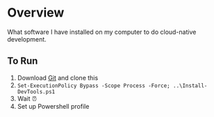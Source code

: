 # Overview

What software I have installed on my computer to do cloud-native development.

## To Run

1. Download [Git](https://git-scm.com/downloads) and clone this
2. `Set-ExecutionPolicy Bypass -Scope Process -Force; ..\Install-DevTools.ps1`
3. Wait :alarm_clock:
4. Set up Powershell profile

